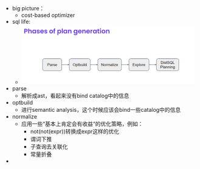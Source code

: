 - big picture：
	- cost-based optimizer
- sql life:
	- ![image.png](../assets/image_1677499515447_0.png)
- parse
	- 解析成ast，看起来没有bind catalog中的信息
- optbuild
	- 进行semantic analysis，这个时候应该会bind一些catalog中的信息
- normalize
	- 应用一些“基本上肯定会有收益“的优化策略，例如：
		- not(not(expr))转换成expr这样的优化
		- 谓词下推
		- 子查询去关联化
		- 常量折叠
-